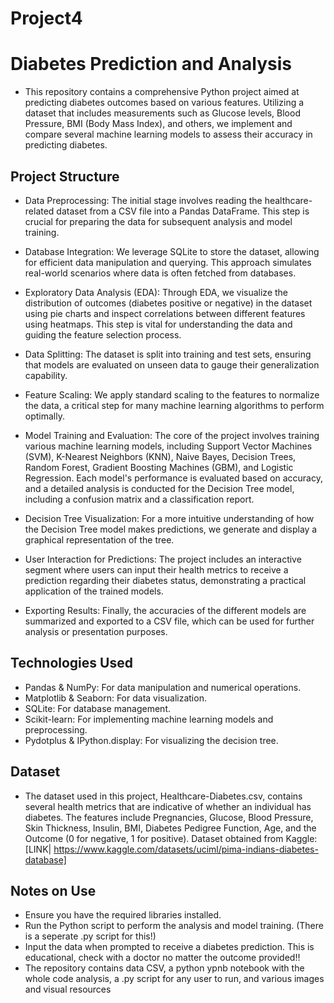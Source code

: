 # Project4


# Diabetes Prediction and Analysis

- This repository contains a comprehensive Python project aimed at predicting diabetes outcomes based on various features. Utilizing a dataset that includes measurements such as Glucose levels, Blood Pressure, BMI (Body Mass Index), and others, we implement and compare several machine learning models to assess their accuracy in predicting diabetes. 

## Project Structure

- Data Preprocessing: The initial stage involves reading the healthcare-related dataset from a CSV file into a Pandas DataFrame. This step is crucial for preparing the data for subsequent analysis and model training.

- Database Integration: We leverage SQLite to store the dataset, allowing for efficient data manipulation and querying. This approach simulates real-world scenarios where data is often fetched from databases.

- Exploratory Data Analysis (EDA): Through EDA, we visualize the distribution of outcomes (diabetes positive or negative) in the dataset using pie charts and inspect correlations between different features using heatmaps. This step is vital for understanding the data and guiding the feature selection process.

- Data Splitting: The dataset is split into training and test sets, ensuring that models are evaluated on unseen data to gauge their generalization capability.

- Feature Scaling: We apply standard scaling to the features to normalize the data, a critical step for many machine learning algorithms to perform optimally.

- Model Training and Evaluation: The core of the project involves training various machine learning models, including Support Vector Machines (SVM), K-Nearest Neighbors (KNN), Naive Bayes, Decision Trees, Random Forest, Gradient Boosting Machines (GBM), and Logistic Regression. Each model's performance is evaluated based on accuracy, and a detailed analysis is conducted for the Decision Tree model, including a confusion matrix and a classification report.

- Decision Tree Visualization: For a more intuitive understanding of how the Decision Tree model makes predictions, we generate and display a graphical representation of the tree.

- User Interaction for Predictions: The project includes an interactive segment where users can input their health metrics to receive a prediction regarding their diabetes status, demonstrating a practical application of the trained models.

- Exporting Results: Finally, the accuracies of the different models are summarized and exported to a CSV file, which can be used for further analysis or presentation purposes.

## Technologies Used

- Pandas & NumPy: For data manipulation and numerical operations.
- Matplotlib & Seaborn: For data visualization.
- SQLite: For database management.
- Scikit-learn: For implementing machine learning models and preprocessing.
- Pydotplus & IPython.display: For visualizing the decision tree.

## Dataset
- The dataset used in this project, Healthcare-Diabetes.csv, contains several health metrics that are indicative of whether an individual has diabetes. The features include Pregnancies, Glucose, Blood Pressure, Skin Thickness, Insulin, BMI, Diabetes Pedigree Function, Age, and the Outcome (0 for negative, 1 for positive). Dataset obtained from Kaggle: [LINK| https://www.kaggle.com/datasets/uciml/pima-indians-diabetes-database]

## Notes on Use
- Ensure you have the required libraries installed.
- Run the Python script to perform the analysis and model training. (There is a seperate .py script for this!)
- Input the data when prompted to receive a diabetes prediction. This is educational, check with a doctor no matter the outcome provided!!
- The repository contains data CSV, a python ypnb notebook with the whole code analysis, a .py script for any user to run, and various images and visual resources
